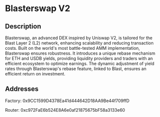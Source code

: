 # Blasterswap V2

## Description
Blasterswap, an advanced DEX inspired by Uniswap V2, is tailored for the Blast Layer 2 (L2) network, enhancing scalability and reducing transaction costs. Built on the world's most battle-tested AMM implementation, Blasterswap ensures robustness. It introduces a unique rebase mechanism for ETH and USDB yields, providing liquidity providers and traders with an efficient ecosystem to optimize earnings. The dynamic adjustment of yield rates through Blasterswap's rebase feature, linked to Blast, ensures an efficient return on investment.

## Addresses
Factory: 0x9CC1599D4378Ea41d444642D18AA9Be44f709ffD

Router: 0xc972FaE6b524E8A6e0af21875675bF58a3133e60
